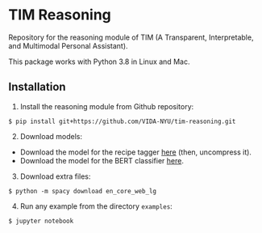 # TIM Reasoning

Repository for the reasoning module of TIM (A Transparent, Interpretable, and Multimodal Personal Assistant).

This package works with Python 3.8 in Linux and Mac.

## Installation

1. Install the reasoning module from Github repository:
```
$ pip install git+https://github.com/VIDA-NYU/tim-reasoning.git
```

2. Download models:

- Download the model for the recipe tagger [here](https://drive.google.com/file/d/1aYSlngadawRTKuIkd1FtMvrMBfenqPLH/view?usp=sharing) 
(then, uncompress it).
- Download the model for the BERT classifier [here](https://drive.google.com/file/d/1aF3rF6NW69QRHtiBesYJOTXqZhfrUcHL/view?usp=sharing).

3. Download extra files:
```
$ python -m spacy download en_core_web_lg
```

4. Run any example from the directory `examples`:
```
$ jupyter notebook
```